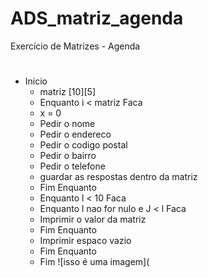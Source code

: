 # ADS_matriz_agenda
Exercício de Matrizes - Agenda
#
   - Inicio
      - matriz [10][5]
      - Enquanto i < matriz Faca
       - x = 0
       - Pedir o nome
       - Pedir o endereco
       - Pedir o codigo postal
       - Pedir o bairro
       - Pedir o telefone
       - guardar as respostas dentro da matriz
      - Fim Enquanto
       - Enquanto l < 10 Faca
        - Enquanto l nao for nulo e J < l Faca
        -  Imprimir o valor da matriz
       - Fim Enquanto
       - Imprimir espaco vazio
      - Fim Enquanto
     - Fim
![isso é uma imagem](
